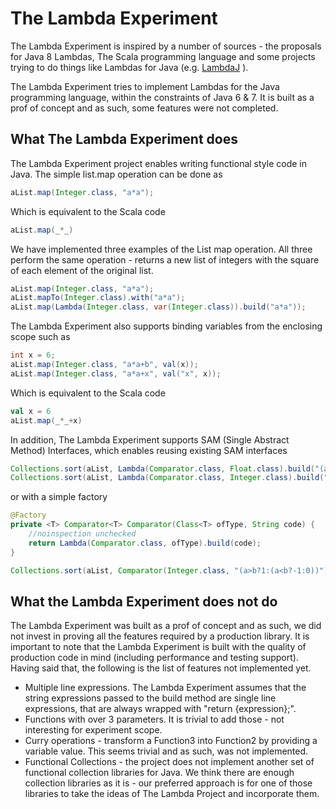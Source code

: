 # The Lambda Experiment

The Lambda Experiment is inspired by a number of sources - the proposals for Java 8 Lambdas, The Scala programming language
and some projects trying to do things like Lambdas for Java (e.g. [LambdaJ](http://code.google.com/p/lambdaj/) ).

The Lambda Experiment tries to implement Lambdas for the Java programming language, within the constraints of Java 6 & 7.
It is built as a prof of concept and as such, some features were not completed.

## What The Lambda Experiment does

The Lambda Experiment project enables writing functional style code in Java. The simple list.map operation can be done as

```java
aList.map(Integer.class, "a*a");
```

Which is equivalent to the Scala code

```scala
aList.map(_*_)
```

We have implemented three examples of the List map operation. All three perform the same operation - returns a new list of integers with the square of each element of the original list.

```java
aList.map(Integer.class, "a*a");
aList.mapTo(Integer.class).with("a*a");
aList.map(Lambda(Integer.class, var(Integer.class)).build("a*a"));
```

The Lambda Experiment also supports binding variables from the enclosing scope such as

```java
int x = 6;
aList.map(Integer.class, "a*a+b", val(x));
aList.map(Integer.class, "a*a+x", val("x", x));
```

Which is equivalent to the Scala code

```scala
val x = 6
aList.map(_*_+x)
```


In addition, The Lambda Experiment supports SAM (Single Abstract Method) Interfaces, which enables reusing existing SAM interfaces

```java
Collections.sort(aList, Lambda(Comparator.class, Float.class).build("(a>b?1:(a<b?-1:0))"));
Collections.sort(aList, Lambda(Comparator.class, Integer.class).build("a-b"));
```

or with a simple factory

```java
@Factory
private <T> Comparator<T> Comparator(Class<T> ofType, String code) {
    //noinspection unchecked
    return Lambda(Comparator.class, ofType).build(code);
}

Collections.sort(aList, Comparator(Integer.class, "(a>b?1:(a<b?-1:0))"));
```




## What the Lambda Experiment does not do

The Lambda Experiment was built as a prof of concept and as such, we did not invest in proving all the features required
by a production library. It is important to note that the Lambda Experiment is built with the quality of production code
in mind (including performance and testing support). Having said that, the following is the list of features not implemented
yet.

+ Multiple line expressions. The Lambda Experiment assumes that the string expressions passed to the build method
  are single line expressions, that are always wrapped with "return {expression};".
+ Functions with over 3 parameters. It is trivial to add those - not interesting for experiment scope.
+ Curry operations - transform a Function3 into Function2 by providing a variable value. This seems trivial and as such,
  was not implemented.
+ Functional Collections - the project does not implement another set of functional collection libraries for Java. We think
  there are enough collection libraries as it is - our preferred approach is for one of those libraries to take the ideas of
  The Lambda Project and incorporate them.

